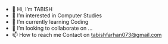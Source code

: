 - 👋 Hi, I’m TABISH
- 👀 I’m interested in Computer Studies
- 🌱 I’m currently learning Coding
- 💞️ I’m looking to collaborate on ...
- 📫 How to reach me Contact on tabishfarhan073@gmail.com
  

<!---
TABISH-FARHAN/TABISH-FARHAN is a ✨ special ✨ repository because its `README.md` (this file) appears on your GitHub profile.
You can click the Preview link to take a look at your changes.
--->
